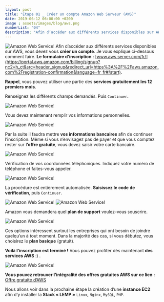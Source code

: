 ```yaml
---
layout: post
title: "Étape 01 _ Créer un compte Amazon Web Serveur (AWS)"
date: 2019-06-12 06:00:00 +0200
image : assets/images/blog/aws.png
numberList: "04"
description: "Afin d’accéder aux différents services disponibles sur AWS, vous devez vous créer un compte. Je vous explique ci-dessous comment faire."
---
```

![Amazon Web Service!](/assets/images/blog/blog-aws-logo.png)
Afin d’accéder aux différents services disponibles sur AWS, vous devez vous **créer un compte**. Je vous explique ci-dessous comment faire. **Le formulaire d’inscription** : [www.aws.server.com/fr/](https://portal.aws.amazon.com/billing/signup?nc2=h_ct&src=header_signup&redirect_url=https%3A%2F%2Faws.amazon.com%2Fregistration-confirmation&language=fr_fr#/start).

**Rappel**, vous pouvez utiliser une partie des **services gratuitement les 12 premiers mois**.

Renseignez les différents champs demandés. Puis `Continuer`.

![Amazon Web Service!](/assets/images/blog/blog-aws-inscription.png)

Vous devez maintenant remplir vos informations personnelles.

![Amazon Web Service!](/assets/images/blog/blog-aws-inscription-perso.png)

Par la suite il faudra mettre **vos informations bancaires** afin de continuer l’inscription. Même si vous n’envisagez pas de payer et que vous comptez rester sur **l’offre gratuite**, vous devez saisir votre carte bancaire. 

![Amazon Web Service!](/assets/images/blog/blog-aws-inscription-paiement.png)

Vérification de vos coordonnées téléphoniques. Indiquez votre numéro de téléphone et faites-vous appeler. 

![Amazon Web Service!](/assets/images/blog/blog-aws-inscription-verification.png)

La procédure est entièrement automatisée. **Saisissez le code de vérification**, puis `Continuer`.

![Amazon Web Service!](/assets/images/blog/blog-aws-inscription-verification-code.png)
![Amazon Web Service!](/assets/images/blog/blog-aws-inscription-verification-valide.png)

Amazon vous demandera quel **plan de support** voulez-vous souscrire.

![Amazon Web Service!](/assets/images/blog/blog-aws-inscription-plan.png)

Ces options intéressent surtout les entreprises qui ont besoin de joindre quelqu’un à tout moment. Dans la majorité des cas, si vous débutez, vous choisirez le **plan basique** (gratuit).

**Voilà l’inscription est terminé !** Vous pouvez profiter dès maintenant **des services AWS** :) .

![Amazon Web Service!](/assets/images/blog/blog-aws-inscription-compte.png)

**Vous pouvez retrouver l’intégralité des offres gratuites AWS sur ce lien :**
 [Offre gratuite d’AWS](https://aws.amazon.com/fr/free/free-tier/) 

Nous allons voir dans la prochaine étape la création d’une **instance EC2** afin d’y installer la **Stack « LEMP »** `Linux`, `Nginx`, `MySQL`, `PHP`.